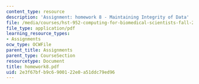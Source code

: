 ```yaml
---
content_type: resource
description: 'Assignment: homework 8 - Maintaining Integrity of Data'
file: /media/courses/hst-952-computing-for-biomedical-scientists-fall-2002/2e3f67bfb9c6900122e0a51ddc79ed96_homework8.pdf
file_type: application/pdf
learning_resource_types:
- Assignments
ocw_type: OCWFile
parent_title: Assignments
parent_type: CourseSection
resourcetype: Document
title: homework8.pdf
uid: 2e3f67bf-b9c6-9001-22e0-a51ddc79ed96
---
```

